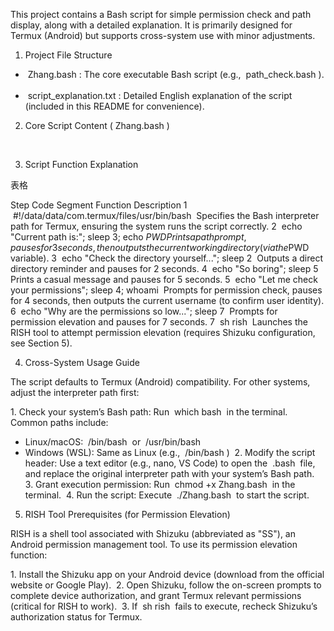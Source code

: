 This project contains a Bash script for simple permission check and path display, along with a detailed explanation. It is primarily designed for Termux (Android) but supports cross-system use with minor adjustments.
 
1. Project File Structure
 
-  Zhang.bash : The core executable Bash script (e.g.,  path_check.bash ).
​
-  script_explanation.txt : Detailed English explanation of the script (included in this README for convenience).
 
2. Core Script Content ( Zhang.bash )
 
 
 
3. Script Function Explanation
 
表格
   
Step Code Segment Function Description 
1  #!/data/data/com.termux/files/usr/bin/bash  Specifies the Bash interpreter path for Termux, ensuring the system runs the script correctly. 
2  echo "Current path is:"; sleep 3; echo $PWD  Prints a path prompt, pauses for 3 seconds, then outputs the current working directory (via the  $PWD  variable). 
3  echo "Check the directory yourself..."; sleep 2  Outputs a direct directory reminder and pauses for 2 seconds. 
4  echo "So boring"; sleep 5  Prints a casual message and pauses for 5 seconds. 
5  echo "Let me check your permissions"; sleep 4; whoami  Prompts for permission check, pauses for 4 seconds, then outputs the current username (to confirm user identity). 
6  echo "Why are the permissions so low..."; sleep 7  Prompts for permission elevation and pauses for 7 seconds. 
7  sh rish  Launches the RISH tool to attempt permission elevation (requires Shizuku configuration, see Section 5). 
 
4. Cross-System Usage Guide
 
The script defaults to Termux (Android) compatibility. For other systems, adjust the interpreter path first:
 
1. Check your system’s Bash path: Run  which bash  in the terminal. Common paths include:
​
- Linux/macOS:  /bin/bash  or  /usr/bin/bash 
​
- Windows (WSL): Same as Linux (e.g.,  /bin/bash )
​
2. Modify the script header: Use a text editor (e.g., nano, VS Code) to open the  .bash  file, and replace the original interpreter path with your system’s Bash path.
​
3. Grant execution permission: Run  chmod +x Zhang.bash  in the terminal.
​
4. Run the script: Execute  ./Zhang.bash  to start the script.
 
5. RISH Tool Prerequisites (for Permission Elevation)
 
RISH is a shell tool associated with Shizuku (abbreviated as "SS"), an Android permission management tool. To use its permission elevation function:
 
1. Install the Shizuku app on your Android device (download from the official website or Google Play).
​
2. Open Shizuku, follow the on-screen prompts to complete device authorization, and grant Termux relevant permissions (critical for RISH to work).
​
3. If  sh rish  fails to execute, recheck Shizuku’s authorization status for Termux.
